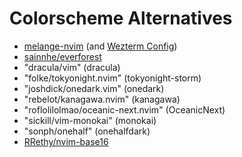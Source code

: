 # Colorscheme Alternatives

- [melange-nvim](https://github.com/savq/melange-nvim) (and [Wezterm Config](https://github.com/savq/melange-nvim/blob/258e5afa978aa886e7ac346612e5f920a2b6be59/term/wezterm/melange_dark.toml))
- [sainnhe/everforest](https://github.com/sainnhe/everforest)
- "dracula/vim" (dracula)
- "folke/tokyonight.nvim" (tokyonight-storm)
- "joshdick/onedark.vim" (onedark)
- "rebelot/kanagawa.nvim" (kanagawa)
- "roflolilolmao/oceanic-next.nvim" (OceanicNext)
- "sickill/vim-monokai" (monokai)
- "sonph/onehalf" (onehalfdark)
- [RRethy/nvim-base16](https://github.com/RRethy/nvim-base16)

